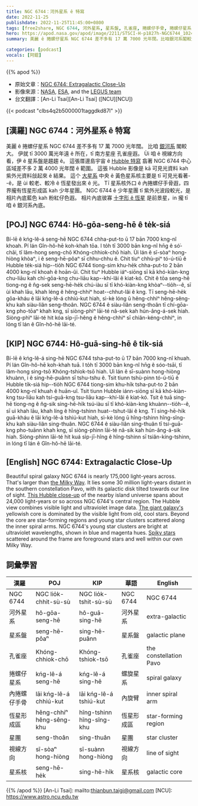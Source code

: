 ```yaml
---
title: NGC 6744：河外星系 ê 特寫
date: 2022-11-25
publishdate: 2022-11-25T11:45:00+0800
tags: [free2share, NGC 6744, 河外星系, 星系盤, 孔雀座, 捲螺仔手骨, 捲螺仔星系, 內捲螺仔手骨, 恆星形成區, 星團, 視線方向, 星系核]
hero: https://apod.nasa.gov/apod/image/2211/STSCI-H-p1827h-NGC6744_1024x925.jpg
summary: 美麗 ê 捲螺仔星系 NGC 6744 差不多有 17 萬 7000 光年闊。比咱銀河系閣較大。

categories: [podcast]
vocals: [阿錕]
---
```


{{% apod %}}

- 原始文章：[NGC 6744: Extragalactic Close-Up](https://apod.nasa.gov/apod/ap221125.html)
- 影像來源：[NASA](https://www.nasa.gov/), [ESA](https://www.spacetelescope.org/), and the [LEGUS team](https://hubblesite.org/contents/news-releases/2018/news-2018-27.html)
- 台文翻譯：[An-Li Tsai][An-Li Tsai] ([NCU][NCU])

{{< podcast "clbs4q2b5000001taggdkd87l" >}}

## [漢羅] NGC 6744：河外星系 ê 特寫
美麗 ê 捲螺仔星系 NGC 6744 差不多有 17 萬 7000 光年闊。
比咱 [銀河系][the Milky Way] 閣較大。
伊就 tī 3000 萬光年遠 ê 所在，tī 南方星座 孔雀座遐。
Ùi 咱 ê 視線方向看，伊 ê 星系盤是趨趨 ê。
這張厝邊島宇宙 ê [Hubble 特寫][This Hubble close-up] 翕著 NGC 6744 中心區域差不多 2 萬 4000 光年闊 ê 範圍。
這張 Hubble 影像是 kā 可見光資料 kah 紫外光資料敆起來 ê 結果。
這个 [大星系][The giant galaxy's] 中央 ê 黃色星系核主要是 tī 可見光看著--ê，是 ùi 較老、較冷 ê 恆星發出來 ê 光。
Tī 星系核外口 ê 內捲螺仔手骨遐，四界攏有恆星形成區 kah 少年星團。
NGC 6744 ê 少年星團 tī 紫外光波段較光，是相片內底藍色 kah 粉紅仔色遐。
相片內底彼寡 [十字形 ê 恆星][Spiky stars] 是前景星，in 攏 tī 咱 ê 銀河系內底。

## [POJ] NGC 6744: Hô-gōa-seng-hē ê te̍k-siá
Bí-lē ê kńg-lê-á seng-hē NGC 6744 chha-put-to ū 17 bān 7000 kng-nî khoah.
Pí lán Gîn-hô-hē koh-khah tōa.
I to̍h tī 3000 bān kng-nî hn̄g ê só͘-chāi, tī lâm-hong seng-chō Khóng-chhiok-chō hiah.
Ùi lán ê sī-sòaⁿ hong-hiòng khòaⁿ, i ê seng-hē-pôaⁿ sī chhu-chhu ê.
Chit tiuⁿ chhù-piⁿ tó-ú-tiū ê Hubble te̍k-siá hip--tio̍h NGC 6744 tiong-sim khu-he̍k chha-put-to 2 bān 4000 kng-nî khoah ê hoān-ûi.
Chit tiuⁿ Hubble iáⁿ-siōng sī kā khó-kiàn-kng chu-liāu kah chí-gōa-kng chu-liāu kap--khí-lâi ê kiat-kó.
Chit ê tōa seng-hē tiong-ng ê n̂g-sek seng-hē-he̍k chú-iàu sī tī khó-kiàn-kng khòaⁿ--tio̍h--ê, sī ùi khah lāu, khah léng ê hêng-chhiⁿ hoat--chhut-lâi ê kng.
Tī seng-hē-he̍k gōa-kháu ê lāi kńg-lê-á chhiú-kut hiah, sì-kè lóng ū hêng-chhiⁿ hêng-sêng-khu kah siàu-liân seng-thoân.
NGC 6744 ê siàu-liân seng-thoân tī chí-gōa-kng pho-tōaⁿ khah kng, sī siòng-phìⁿ lāi-té nâ-sek kah hún-âng-á-sek hiah.
Siòng-phìⁿ lāi-té hit kóa si̍p-jī-hêng ê hêng-chhiⁿ sī chiân-kéng-chhiⁿ, in lóng tī lán ê Gîn-hô-hē lāi-té.

## [KIP] NGC 6744: Hô-guā-sing-hē ê ti̍k-siá
Bí-lē ê kńg-lê-á sing-hē NGC 6744 tsha-put-to ū 17 bān 7000 kng-nî khuah.
Pí lán Gîn-hô-hē koh-khah tuā.
I to̍h tī 3000 bān kng-nî hn̄g ê sóo-tsāi, tī lâm-hong sing-tsō Khóng-tshiok-tsō hiah.
Uì lán ê sī-suànn hong-hiòng khuànn, i ê sing-hē-puânn sī tshu-tshu ê.
Tsit tiunn tshù-pinn tó-ú-tiū ê Hubble ti̍k-siá hip--tio̍h NGC 6744 tiong-sim khu-hi̍k tsha-put-to 2 bān 4000 kng-nî khuah ê huān-uî.
Tsit tiunn Hubble iánn-siōng sī kā khó-kiàn-kng tsu-liāu kah tsí-guā-kng tsu-liāu kap--khí-lâi ê kiat-kó.
Tsit ê tuā sing-hē tiong-ng ê n̂g-sik sing-hē-hi̍k tsú-iàu sī tī khó-kiàn-kng khuànn--tio̍h--ê, sī uì khah lāu, khah líng ê hîng-tshinn huat--tshut-lâi ê kng.
Tī sing-hē-hi̍k guā-kháu ê lāi kńg-lê-á tshiú-kut hiah, sì-kè lóng ū hîng-tshinn hîng-sîng-khu kah siàu-liân sing-thuân.
NGC 6744 ê siàu-liân sing-thuân tī tsí-guā-kng pho-tuānn khah kng, sī siòng-phìnn lāi-té nâ-sik kah hún-âng-á-sik hiah.
Siòng-phìnn lāi-té hit kuá si̍p-jī-hîng ê hîng-tshinn sī tsiân-kíng-tshinn, in lóng tī lán ê Gîn-hô-hē lāi-té.

## [English] NGC 6744: Extragalactic Close-Up
Beautiful spiral galaxy NGC 6744 is nearly 175,000 light-years across.
That's larger than [the Milky Way][the Milky Way].
It lies some 30 million light-years distant in the southern constellation Pavo, with its galactic disk tilted towards our line of sight.
[This Hubble close-up][This Hubble close-up] of the nearby island universe spans about 24,000 light-years or so across NGC 6744's central region.
The Hubble view combines visible light and ultraviolet image data.
[The giant galaxy's][The giant galaxy's] yellowish core is dominated by the visible light from old, cool stars.
Beyond the core are star-forming regions and young star clusters scattered along the inner spiral arms.
NGC 6744's young star clusters are bright at ultraviolet wavelengths, shown in blue and magenta hues.
[Spiky stars][Spiky stars] scattered around the frame are foreground stars and well within our own Milky Way.

## 詞彙學習

|漢羅|POJ|KIP|華語|English|
|-|-|-|-|-|
|NGC 6744|NGC lio̍k-chhit-sù-sù|NGC lio̍k-tshit-sù-sù|NGC 6744|NGC 6744|
|河外星系|hô-gōa-seng-hē|hô-guā-sing-hē|河外星系|extra-galactic|
|星系盤|seng-hē-pôaⁿ|sing-hē-puânn|星系盤|galactic plane|
|孔雀座|Khóng-chhiok-chō|Khóng-tshiok-tsō|孔雀座|the constellation Pavo|
|捲螺仔星系|kńg-lê-á seng-hē|kńg-lê-á sing-hē|螺旋星系|spiral galaxy|
|內捲螺仔手骨|lāi kńg-lê-á chhiú-kut|lāi kńg-lê-á tshiú-kut|內旋臂|inner spiral arm|
|恆星形成區|hêng-chhiⁿ hêng-sêng-khu|hîng-tshinn hîng-sîng-khu|恆星形成區|star-forming region|
|星團|seng-thoân|sing-thuân|星團|star cluster|
|視線方向|sī-sòaⁿ hong-hiòng|sī-suànn hong-hiòng|視線方向|line of sight|
|星系核|seng-hē-he̍k|sing-hē-hi̍k|星系核|galactic core|

{{% /apod %}}
[An-Li Tsai]: mailto:thianbun.taigi@gmail.com
[NCU]: https://www.astro.ncu.edu.tw

[copyright]: https://apod.nasa.gov/apod/fap/lib/about_apod.html#srapply
[License]: https://creativecommons.org/licenses/by/2.0/

[the Milky Way]:https://apod.nasa.gov/apod/ap080606.html
[This Hubble close-up]:https://hubblesite.org/contents/media/images/2018/27/4167-Image.html
[The giant galaxy's]:https://www.eso.org/public/news/eso1118/
[Spiky stars]:https://esahubble.org/about/faq/#5
